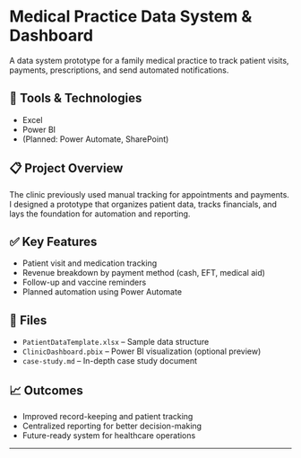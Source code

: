 # Medical Practice Data System & Dashboard

A data system prototype for a family medical practice to track patient visits, payments, prescriptions, and send automated notifications.

## 🏥 Tools & Technologies
- Excel
- Power BI
- (Planned: Power Automate, SharePoint)

## 📋 Project Overview
The clinic previously used manual tracking for appointments and payments. I designed a prototype that organizes patient data, tracks financials, and lays the foundation for automation and reporting.

## ✅ Key Features
- Patient visit and medication tracking
- Revenue breakdown by payment method (cash, EFT, medical aid)
- Follow-up and vaccine reminders
- Planned automation using Power Automate

## 📂 Files
- `PatientDataTemplate.xlsx` – Sample data structure
- `ClinicDashboard.pbix` – Power BI visualization (optional preview)
- `case-study.md` – In-depth case study document

## 📈 Outcomes
- Improved record-keeping and patient tracking
- Centralized reporting for better decision-making
- Future-ready system for healthcare operations

---
